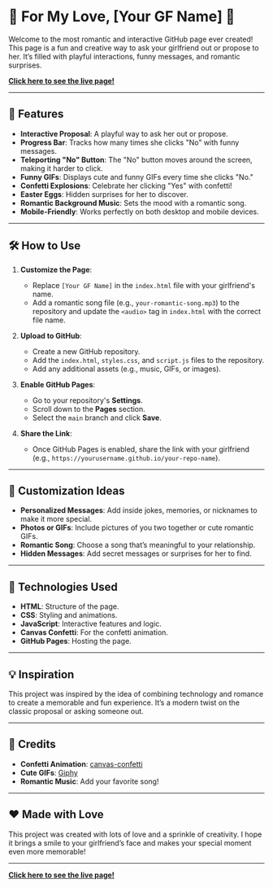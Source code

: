 # 💖 For My Love, [Your GF Name] 💖

Welcome to the most romantic and interactive GitHub page ever created! This page is a fun and creative way to ask your girlfriend out or propose to her. It’s filled with playful interactions, funny messages, and romantic surprises. 

**[Click here to see the live page!](https://astroaryann.github.io/Romantic-Website-for-Girlfriend/)**

---

## 🌟 Features

- **Interactive Proposal**: A playful way to ask her out or propose.
- **Progress Bar**: Tracks how many times she clicks "No" with funny messages.
- **Teleporting "No" Button**: The "No" button moves around the screen, making it harder to click.
- **Funny GIFs**: Displays cute and funny GIFs every time she clicks "No."
- **Confetti Explosions**: Celebrate her clicking "Yes" with confetti!
- **Easter Eggs**: Hidden surprises for her to discover.
- **Romantic Background Music**: Sets the mood with a romantic song.
- **Mobile-Friendly**: Works perfectly on both desktop and mobile devices.

---

## 🛠️ How to Use

1. **Customize the Page**:
   - Replace `[Your GF Name]` in the `index.html` file with your girlfriend's name.
   - Add a romantic song file (e.g., `your-romantic-song.mp3`) to the repository and update the `<audio>` tag in `index.html` with the correct file name.

2. **Upload to GitHub**:
   - Create a new GitHub repository.
   - Add the `index.html`, `styles.css`, and `script.js` files to the repository.
   - Add any additional assets (e.g., music, GIFs, or images).

3. **Enable GitHub Pages**:
   - Go to your repository's **Settings**.
   - Scroll down to the **Pages** section.
   - Select the `main` branch and click **Save**.

4. **Share the Link**:
   - Once GitHub Pages is enabled, share the link with your girlfriend (e.g., `https://yourusername.github.io/your-repo-name`).

---

## 🎨 Customization Ideas

- **Personalized Messages**: Add inside jokes, memories, or nicknames to make it more special.
- **Photos or GIFs**: Include pictures of you two together or cute romantic GIFs.
- **Romantic Song**: Choose a song that’s meaningful to your relationship.
- **Hidden Messages**: Add secret messages or surprises for her to find.

---

## 🚀 Technologies Used

- **HTML**: Structure of the page.
- **CSS**: Styling and animations.
- **JavaScript**: Interactive features and logic.
- **Canvas Confetti**: For the confetti animation.
- **GitHub Pages**: Hosting the page.

---

## 💡 Inspiration

This project was inspired by the idea of combining technology and romance to create a memorable and fun experience. It’s a modern twist on the classic proposal or asking someone out.

---

## 🙏 Credits

- **Confetti Animation**: [canvas-confetti](https://www.kirilv.com/canvas-confetti/)
- **Cute GIFs**: [Giphy](https://giphy.com/)
- **Romantic Music**: Add your favorite song!

---

## ❤️ Made with Love

This project was created with lots of love and a sprinkle of creativity. I hope it brings a smile to your girlfriend’s face and makes your special moment even more memorable!

---

**[Click here to see the live page!](https://astroaryann.github.io/Romantic-Website-for-Girlfriend/)**
